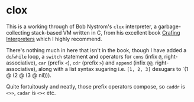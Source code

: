 # clox

This is a working through of Bob Nystrom's `clox` interpreter, a garbage-collecting stack-based VM written in C,
from his excellent book [Crafing Interpreters](http://craftinginterpreters.com/) which I highly recommend.

There's nothing much in here that isn't in the book, though I have added a `do`/`while` loop, a `switch` statement and
operators for `cons` (infix `@`, right-associative), `car` (prefix `<`), `cdr` (prefix `>`) and `append` (infix `@@`, right-associative),
along with a list syntax sugaring i.e. `[1, 2, 3]` desugars to `(1 @ (2 @ (3 @ nil))).

Quite fortuitously and neatly, those prefix operators compose, so `caddr` is `<>>`, `cadar` is `<><` etc.
